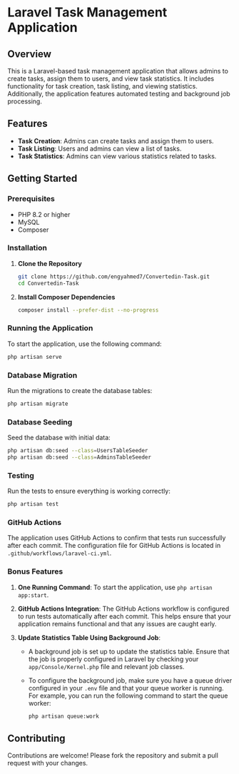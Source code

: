 # Laravel Task Management Application

## Overview

This is a Laravel-based task management application that allows admins to create tasks, assign them to users, and view task statistics. It includes functionality for task creation, task listing, and viewing statistics. Additionally, the application features automated testing and background job processing.

## Features

- **Task Creation**: Admins can create tasks and assign them to users.
- **Task Listing**: Users and admins can view a list of tasks.
- **Task Statistics**: Admins can view various statistics related to tasks.

## Getting Started

### Prerequisites

- PHP 8.2 or higher
- MySQL
- Composer

### Installation

1. **Clone the Repository**

    ```bash
    git clone https://github.com/engyahmed7/Convertedin-Task.git
    cd Convertedin-Task
    ```

2. **Install Composer Dependencies**

    ```bash
    composer install --prefer-dist --no-progress
    ```

### Running the Application

To start the application, use the following command:

```bash
php artisan serve
```

### Database Migration

Run the migrations to create the database tables:

```bash
php artisan migrate
```

### Database Seeding

Seed the database with initial data:

```bash
php artisan db:seed --class=UsersTableSeeder
php artisan db:seed --class=AdminsTableSeeder
```

### Testing

Run the tests to ensure everything is working correctly:

```bash
php artisan test
```

### GitHub Actions

The application uses GitHub Actions to confirm that tests run successfully after each commit. The configuration file for GitHub Actions is located in `.github/workflows/laravel-ci.yml`.

### Bonus Features

1. **One Running Command**: To start the application, use `php artisan app:start`.

2. **GitHub Actions Integration**: The GitHub Actions workflow is configured to run tests automatically after each commit. This helps ensure that your application remains functional and that any issues are caught early.

3. **Update Statistics Table Using Background Job**:
    - A background job is set up to update the statistics table. Ensure that the job is properly configured in Laravel by checking your `app/Console/Kernel.php` file and relevant job classes.
    - To configure the background job, make sure you have a queue driver configured in your `.env` file and that your queue worker is running. For example, you can run the following command to start the queue worker:

      ```bash
      php artisan queue:work
      ```

## Contributing

Contributions are welcome! Please fork the repository and submit a pull request with your changes.
